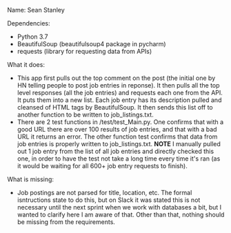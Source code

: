 Name: Sean Stanley

Dependencies:
- Python 3.7
- BeautifulSoup (beautifulsoup4 package in pycharm)
- requests (library for requesting data from APIs)

What it does:
- This app first pulls out the top comment on the post (the initial one by HN telling people to post job entries in reponse). It then pulls all the top level responses (all the job entries) and requests each one from the API. It puts them into a new list. Each job entry has its description pulled and cleansed of HTML tags by BeautifulSoup. It then sends this list off to another function to be written to job_listings.txt. 
- There are 2 test functions in /test/test_Main.py. One confirms that with a good URL there are over 100 results of job entries, and that with a bad URL it returns an error. The other function test confirms that data from job entries is properly written to job_listings.txt. **NOTE** I manually pulled out 1 job entry from the list of all job entries and directly checked this one, in order to have the test not take a long time every time it's ran (as it would be waiting for all 600+ job entry requests to finish).

What is missing:
- Job postings are not parsed for title, location, etc. The formal isntructions state to do this, but on Slack it was stated this is not necessary until the next sprint when we work with databases a bit, but I wanted to clarify here I am aware of that. Other than that, nothing should be missing from the requirements.
